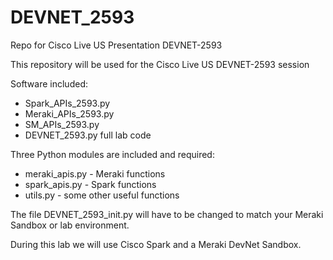 # DEVNET_2593

Repo for Cisco Live US Presentation DEVNET-2593

This repository will be used for the Cisco Live US DEVNET-2593 session

Software included:

 - Spark_APIs_2593.py
 - Meraki_APIs_2593.py
 - SM_APIs_2593.py
 - DEVNET_2593.py full lab code
 
Three Python modules are included and required:

 - meraki_apis.py - Meraki functions
 - spark_apis.py - Spark functions
 - utils.py - some other useful functions
 
The file DEVNET_2593_init.py will have to be changed to match your Meraki Sandbox or lab environment.

During this lab we will use Cisco Spark and a Meraki DevNet Sandbox.
